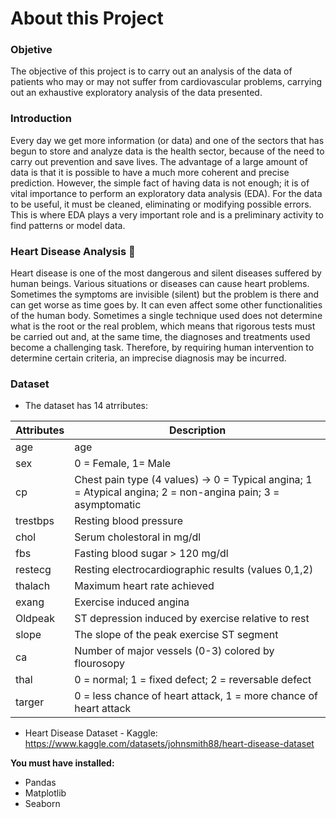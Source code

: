 # About this Project 

### Objetive 

The objective of this project is to carry out an analysis of the data of patients who may or may not suffer from cardiovascular problems, carrying out an exhaustive exploratory analysis of the data presented.

### Introduction 

Every day we get more information (or data) and one of the sectors that has begun to store and analyze data is the health sector, because of the need to carry out prevention and save lives. The advantage of a large amount of data is that it is possible to have a much more coherent and precise prediction. However, the simple fact of having data is not enough; it is of vital importance to perform an exploratory data analysis (EDA). For the data to be useful, it must be cleaned, eliminating or modifying possible errors. This is where EDA plays a very important role and is a preliminary activity to find patterns or model data.

### Heart Disease Analysis 💓

Heart disease is one of the most dangerous and silent diseases suffered by human beings. Various situations or diseases can cause heart problems. Sometimes the symptoms are invisible (silent) but the problem is there and can get worse as time goes by. It can even affect some other functionalities of the human body. Sometimes a single technique used does not determine what is the root or the real problem, which means that rigorous tests must be carried out and, at the same time, the diagnoses and treatments used become a challenging task. Therefore, by requiring human intervention to determine certain criteria, an imprecise diagnosis may be incurred.

### Dataset
- The dataset has 14 atrributes:

Attributes    |  Description
------------- | -------------
age | age
sex | 0 = Female, 1= Male
cp | Chest pain type (4 values) -> 0 = Typical angina; 1 = Atypical angina; 2 = non-angina pain; 3 = asymptomatic
trestbps | Resting blood pressure
chol | Serum cholestoral in mg/dl
fbs | Fasting blood sugar > 120 mg/dl
restecg | Resting electrocardiographic results (values 0,1,2)
thalach | Maximum heart rate achieved
exang | Exercise induced angina
Oldpeak | ST depression induced by exercise relative to rest
slope | The slope of the peak exercise ST segment
ca | Number of major vessels (0-3) colored by flourosopy
thal | 0 = normal; 1 = fixed defect; 2 = reversable defect
targer | 0 = less chance of heart attack, 1 = more chance of heart attack 
  
- Heart Disease Dataset - Kaggle: https://www.kaggle.com/datasets/johnsmith88/heart-disease-dataset

**You must have installed:**
- Pandas
- Matplotlib
- Seaborn
